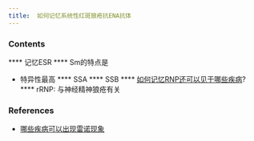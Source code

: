 ```yaml
---
title:  如何记忆系统性红斑狼疮抗ENA抗体
--- 
```


### Contents
**** 记忆ESR
**** Sm的特点是
- 特异性最高
**** SSA
**** SSB
**** [如何记忆RNP还可以见于哪些疾病](/如何记忆RNP还可以见于哪些疾病)? 
**** rRNP: 与神经精神狼疮有关

### References
- [哪些疾病可以出现雷诺现象](/哪些疾病可以出现雷诺现象)

